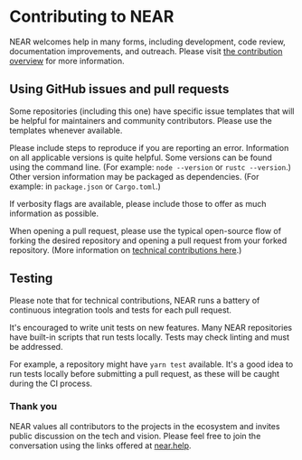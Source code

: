 # Contributing to NEAR

NEAR welcomes help in many forms, including development, code review, documentation improvements, and outreach.
Please visit [the contribution overview](https://wiki.near.org/contribute/near-contributing) for more information.

## Using GitHub issues and pull requests

Some repositories (including this one) have specific issue templates that will be helpful for maintainers and community contributors. Please use the templates whenever available.

Please include steps to reproduce if you are reporting an error. Information on all applicable versions is quite helpful. Some versions can be found using the command line. (For example: `node --version` or `rustc --version`.) Other version information may be packaged as dependencies. (For example: in `package.json` or `Cargo.toml`.)

If verbosity flags are available, please include those to offer as much information as possible.

When opening a pull request, please use the typical open-source flow of forking the desired repository and opening a pull request from your forked repository. (More information on [technical contributions here](https://wiki.near.org/development/how-to-contribute).)

## Testing

Please note that for technical contributions, NEAR runs a battery of continuous integration tools and tests for each pull request.

It's encouraged to write unit tests on new features. Many NEAR repositories have built-in scripts that run tests locally. Tests may check linting and must be addressed.

For example, a repository might have `yarn test` available. It's a good idea to run tests locally before submitting a pull request, as these will be caught during the CI process.

### Thank you

NEAR values all contributors to the projects in the ecosystem and invites public discussion on the tech and vision. Please feel free to join the conversation using the links offered at [near.help](https://near.help).
